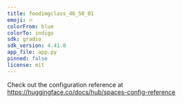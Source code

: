 ```yaml
---
title: foodimgclass_46_50_01
emoji: 🔥
colorFrom: blue
colorTo: indigo
sdk: gradio
sdk_version: 4.41.0
app_file: app.py
pinned: false
license: mit
---
```


Check out the configuration reference at https://huggingface.co/docs/hub/spaces-config-reference
